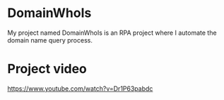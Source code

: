 # DomainWhoIs

My project named DomainWhoIs is an RPA project where I automate the domain name query process.

# Project video

https://www.youtube.com/watch?v=Dr1P63pabdc